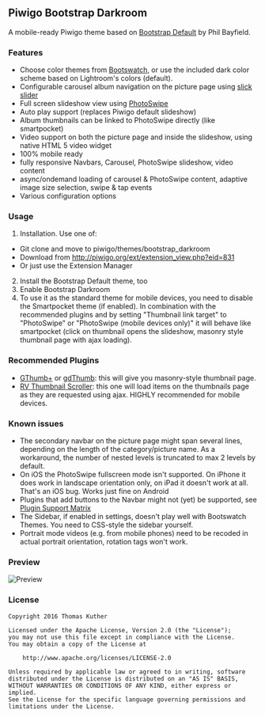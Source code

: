 Piwigo Bootstrap Darkroom
-------------------
A mobile-ready Piwigo theme based on [Bootstrap Default](https://github.com/Philio/bootstrapdefault) by Phil Bayfield.

### Features

* Choose color themes from [Bootswatch](https://bootswatch.com), or use the included dark color scheme based on Lightroom's colors (default).
* Configurable carousel album navigation on the picture page using [slick slider](http://kenwheeler.github.io/slick/)
* Full screen slideshow view using [PhotoSwipe](http://photoswipe.com)
 * Auto play support (replaces Piwigo default slideshow)
 * Album thumbnails can be linked to PhotoSwipe directly (like smartpocket)
* Video support on both the picture page and inside the slideshow, using native HTML 5 video widget
* 100% mobile ready
 * fully responsive Navbars, Carousel, PhotoSwipe slideshow, video content
 * async/ondemand loading of carousel & PhotoSwipe content, adaptive image size selection, swipe & tap events
* Various configuration options
 

### Usage

1. Installation. Use one of:
 * Git clone and move to piwigo/themes/bootstrap_darkroom
 * Download from http://piwigo.org/ext/extension_view.php?eid=831
 * Or just use the Extension Manager
2. Install the Bootstrap Default theme, too
3. Enable Bootstrap Darkroom
4. To use it as the standard theme for mobile devices, you need to disable the Smartpocket theme (if enabled). In combination with the recommended plugins and by setting "Thumbnail link target" to "PhotoSwipe" or "PhotoSwipe (mobile devices only)" it will behave like smartpocket (click on thumbnail opens the slideshow, masonry style thumbnail page with ajax loading).

### Recommended Plugins
* [GThumb+](http://piwigo.org/ext/extension_view.php?eid=591) or [gdThumb](http://piwigo.org/ext/extension_view.php?eid=771): this will give you masonry-style thumbnail page.
* [RV Thumbnail Scroller](http://piwigo.org/ext/extension_view.php?eid=493): this one will load items on the thumbnails page as they are requested using ajax. HIGHLY recommended for mobile devices.

### Known issues

* The secondary navbar on the picture page might span several lines, depending on the length of the category/picture name. As a workaround, the number of nested levels is truncated to max 2 levels by default.
* On iOS the PhotoSwipe fullscreen mode isn't supported. On iPhone it does work in landscape orientation only, on iPad it doesn't work at all. That's an iOS bug. Works just fine on Android
* Plugins that add buttons to the Navbar might not (yet) be supported, see [Plugin Support Matrix](https://github.com/tkuther/piwigo-bootstrap-darkroom/wiki/Plugin-Support-Matrix)
* The Sidebar, if enabled in settings, doesn't play well with Bootswatch Themes. You need to CSS-style the sidebar yourself.
* Portrait mode videos (e.g. from mobile phones) need to be recoded in actual portrait orientation, rotation tags won't work.

### Preview

![Preview](https://raw.githubusercontent.com/tkuther/piwigo-bootstrap-darkroom/master/screenshot.png)

### License

```
Copyright 2016 Thomas Kuther

Licensed under the Apache License, Version 2.0 (the "License");
you may not use this file except in compliance with the License.
You may obtain a copy of the License at

    http://www.apache.org/licenses/LICENSE-2.0

Unless required by applicable law or agreed to in writing, software
distributed under the License is distributed on an "AS IS" BASIS,
WITHOUT WARRANTIES OR CONDITIONS OF ANY KIND, either express or implied.
See the License for the specific language governing permissions and
limitations under the License.
```
